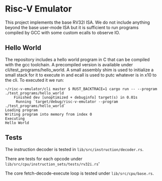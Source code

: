 # Risc-V Emulator

This project implements the base RV32I ISA. We do not include anything beyond the base user-mode ISA but it is sufficient to run programs compiled by GCC with some custom ecalls to observe IO.

## Hello World

The repository includes a hello world program in C that can be compiled with the gcc toolchain. A precompiled version is available under cli/test_programs/hello_world. A small assembly shim is used to initialize a small stack for it to execute in and ecall is used to putc whatever is in x10 to the cli. To executed it we run:
```
~/risc-v-emulator/cli master $ RUST_BACKTRACE=1 cargo run -- --program ./test_programs/hello_world
    Finished dev [unoptimized + debuginfo] target(s) in 0.01s
     Running `target/debug/risc-v-emulator --program ./test_programs/hello_world`
Loading program
Writing program into memory from index 0
Executing
Hello World
```

## Tests

The instruction decoder is tested in `lib/src/instruction/decoder.rs`.

There are tests for each opcode under
`lib/src/cpu/instruction_sets/tests/rv32i.rs`'

The core fetch-decode-execute loop is tested under `lib/src/cpu/base.rs`. 
